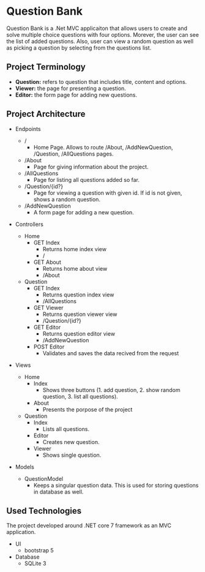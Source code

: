 # Question Bank
Question Bank is a .Net MVC applicaiton that allows users to create and solve multiple choice questions with four options. Morever, the user can see the list of added questions. Also, user can view a random question as well as picking a question by selecting from the questions list.

## Project Terminology
- **Question:** refers to question that includes title, content and options.
- **Viewer:** the page for presenting a question.
- **Editor:** the form page for adding new questions.

## Project Architecture
- Endpoints
  - /
    - Home Page. Allows to route /About, /AddNewQuestion, /Question, /AllQuestions pages.
  - /About
    - Page for giving information about the project.
  - /AllQuestions
    - Page for listing all questions added so far.
  - /Question/{id?}
    - Page for viewing a question with given id. If id is not given, shows a random question.
  - /AddNewQuestion
    - A form page for adding a new question.

- Controllers
  - Home
    - GET Index
      - Returns home index view
      - /
    - GET About
      - Returns home about view
      - /About
  - Question
    - GET Index
      - Returns question index view
      - /AllQuestions
    - GET Viewer
      - Returns question viewer view
      - /Question/{id?}
    - GET Editor
      - Returns question editor view
      - /AddNewQuestion
    - POST Editor
      - Validates and saves the data recived from the request

- Views
  - Home
    - Index
      - Shows three buttons (1. add question, 2. show random question, 3. list all questions).
    - About
      - Presents the porpose of the project
  - Question
    - Index
      - Lists all questions.
    - Editor
      - Creates new question.
    - Viewer
      - Shows single question.

- Models
  - QuestionModel
    - Keeps a singular question data. This is used for storing questions in database as well.

## Used Technologies
The project developed around .NET core 7 framework as an MVC application.

- UI
  - bootstrap 5
- Database
  - SQLite 3

